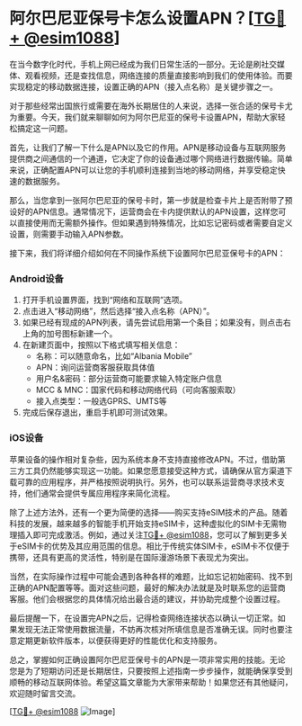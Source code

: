 # 阿尔巴尼亚保号卡怎么设置APN？[[TG💪+ @esim1088](https://t.me/s/esim1088)]

在当今数字化时代，手机上网已经成为我们日常生活的一部分。无论是刷社交媒体、观看视频，还是查找信息，网络连接的质量直接影响到我们的使用体验。而要实现稳定的移动数据连接，设置正确的APN（接入点名称）是关键步骤之一。

对于那些经常出国旅行或需要在海外长期居住的人来说，选择一张合适的保号卡尤为重要。今天，我们就来聊聊如何为阿尔巴尼亚的保号卡设置APN，帮助大家轻松搞定这一问题。

首先，让我们了解一下什么是APN以及它的作用。APN是移动设备与互联网服务提供商之间通信的一个通道，它决定了你的设备通过哪个网络进行数据传输。简单来说，正确配置APN可以让您的手机顺利连接到当地的移动网络，并享受稳定快速的数据服务。

那么，当您拿到一张阿尔巴尼亚的保号卡时，第一步就是检查卡片上是否附带了预设好的APN信息。通常情况下，运营商会在卡内提供默认的APN设置，这样您可以直接使用而无需额外操作。但如果遇到特殊情况，比如忘记密码或者需要自定义设置，则需要手动输入APN参数。

接下来，我们将详细介绍如何在不同操作系统下设置阿尔巴尼亚保号卡的APN：

### Android设备

1. 打开手机设置界面，找到“网络和互联网”选项。
2. 点击进入“移动网络”，然后选择“接入点名称（APN）”。
3. 如果已经有现成的APN列表，请先尝试启用第一个条目；如果没有，则点击右上角的加号图标新建一个。
4. 在新建页面中，按照以下格式填写相关信息：
   - 名称：可以随意命名，比如“Albania Mobile”
   - APN：询问运营商客服获取具体值
   - 用户名&密码：部分运营商可能要求输入特定账户信息
   - MCC & MNC：国家代码和移动网络代码（可向客服索取）
   - 接入点类型：一般选GPRS、UMTS等
5. 完成后保存退出，重启手机即可测试效果。

### iOS设备

苹果设备的操作相对复杂些，因为系统本身不支持直接修改APN。不过，借助第三方工具仍然能够实现这一功能。如果您愿意接受这种方式，请确保从官方渠道下载可靠的应用程序，并严格按照说明执行。另外，也可以联系运营商寻求技术支持，他们通常会提供专属应用程序来简化流程。

除了上述方法外，还有一个更为简便的选择——购买支持eSIM技术的产品。随着科技的发展，越来越多的智能手机开始支持eSIM卡，这种虚拟化的SIM卡无需物理插入即可完成激活。例如，通过关注[TG💪+ @esim1088](https://t.me/s/esim1088)，您可以了解到更多关于eSIM卡的优势及其应用范围的信息。相比于传统实体SIM卡，eSIM卡不仅便于携带，还具有更高的灵活性，特别是在国际漫游场景下表现尤为突出。

当然，在实际操作过程中可能会遇到各种各样的难题，比如忘记初始密码、找不到正确的APN配置等等。面对这些问题，最好的解决办法就是及时联系您的运营商客服。他们会根据您的具体情况给出最合适的建议，并协助完成整个设置过程。

最后提醒一下，在设置完APN之后，记得检查网络连接状态以确认一切正常。如果发现无法正常使用数据流量，不妨再次核对所填信息是否准确无误。同时也要注意定期更新软件版本，以便获得更好的性能优化和支持服务。

总之，掌握如何正确设置阿尔巴尼亚保号卡的APN是一项非常实用的技能。无论您是为了短期访问还是长期居住，只要按照上述指南一步步操作，就能确保享受到顺畅的移动互联网体验。希望这篇文章能为大家带来帮助！如果您还有其他疑问，欢迎随时留言交流。

[[TG💪+ @esim1088](https://t.me/s/esim1088) ![Image](https://i.postimg.cc/4NQfJmqS/Snipaste-2025-05-13-00-14-12.png)]